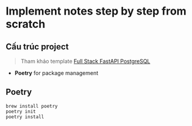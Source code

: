 # Implement notes step by step from scratch

## Cấu trúc project
> Tham khảo template [Full Stack FastAPI PostgreSQL](https://github.com/tiangolo/full-stack-fastapi-postgresql)

- **Poetry** for package management

## Poetry
```
brew install poetry
poetry init
poetry install
```